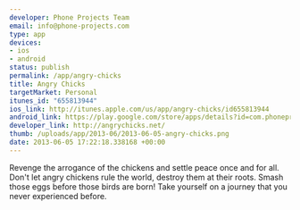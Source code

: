 ```yaml
--- 
developer: Phone Projects Team
email: info@phone-projects.com
type: app
devices: 
- ios
- android
status: publish
permalink: /app/angry-chicks
title: Angry Chicks
targetMarket: Personal
itunes_id: "655813944"
ios_link: http://itunes.apple.com/us/app/angry-chicks/id655813944
android_link: https://play.google.com/store/apps/details?id=com.phoneprojects.angrychicks
developer_link: http://angrychicks.net/
thumb: /uploads/app/2013-06/2013-06-05-angry-chicks.png
date: 2013-06-05 17:22:18.338168 +00:00
---
```


Revenge the arrogance of the chickens and settle peace once and for all. Don't let angry chickens rule the world, destroy them at their roots. Smash those eggs before those birds are born!
Take yourself on a journey that you never experienced before.
